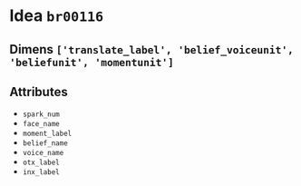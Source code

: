 # Idea `br00116`

## Dimens `['translate_label', 'belief_voiceunit', 'beliefunit', 'momentunit']`

## Attributes
- `spark_num`
- `face_name`
- `moment_label`
- `belief_name`
- `voice_name`
- `otx_label`
- `inx_label`
